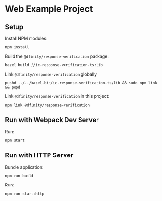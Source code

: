 # Web Example Project

## Setup

Install NPM modules:

```shell
npm install
```

Build the `@dfinity/response-verification` package:

```shell
bazel build //ic-response-verification-ts:lib
```

Link `@dfinity/response-verification` globally:

```shell
pushd ../../bazel-bin/ic-response-verification-ts/lib && sudo npm link && popd
```

Link `@dfinity/response-verification` in this project:

```shell
npm link @dfinity/response-verification
```

## Run with Webpack Dev Server

Run:

```shell
npm start
```

## Run with HTTP Server

Bundle application:

```shell
npm run build
```

Run:

```shell
npm run start:http
```
